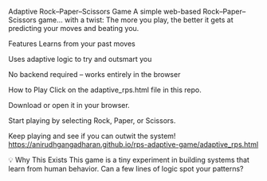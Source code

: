 Adaptive Rock–Paper–Scissors Game
A simple web-based Rock–Paper–Scissors game… with a twist:
The more you play, the better it gets at predicting your moves and beating you.

Features
Learns from your past moves

Uses adaptive logic to try and outsmart you

No backend required – works entirely in the browser

How to Play
Click on the adaptive_rps.html file in this repo.

Download or open it in your browser.

Start playing by selecting Rock, Paper, or Scissors.

Keep playing and see if you can outwit the system! https://anirudhgangadharan.github.io/rps-adaptive-game/adaptive_rps.html

 
 

💡 Why This Exists
This game is a tiny experiment in building systems that learn from human behavior.
Can a few lines of logic spot your patterns?


